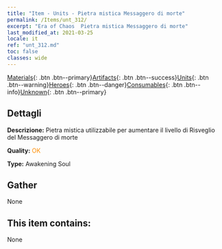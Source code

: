 ```yaml
---
title: "Item - Units - Pietra mistica Messaggero di morte"
permalink: /Items/unt_312/
excerpt: "Era of Chaos  Pietra mistica Messaggero di morte"
last_modified_at: 2021-03-25
locale: it
ref: "unt_312.md"
toc: false
classes: wide
---
```

 [Materials](/it/Items/){: .btn .btn--primary}[Artifacts](/it/Items/Artifacts/){: .btn .btn--success}[Units](/it/Items/Units/){: .btn .btn--warning}[Heroes](/it/Items/Heroes/){: .btn .btn--danger}[Consumables](/it/Items/Consumables/){: .btn .btn--info}[Unknown](/it/Items/Unknown/){: .btn .btn--primary}

## Dettagli
 **Descrizione:** Pietra mistica utilizzabile per aumentare il livello di Risveglio del Messaggero di morte

 **Quality:** <span style="color: #FF8C00">OK</span>

 **Type:** Awakening Soul

## Gather

  None

## This item contains:

  None

